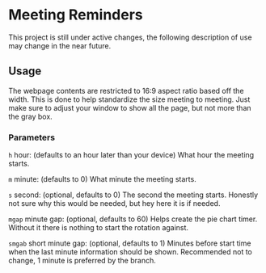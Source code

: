 # Meeting Reminders

This project is still under active changes, the following description of use may change in the near future.

## Usage

The webpage contents are restricted to 16:9 aspect ratio based off the width. This is done to help standardize the size
meeting to meeting. Just make sure to adjust your window to show all the page, but not more than the gray box.

### Parameters

`h` hour: (defaults to an hour later than your device) What hour the meeting starts.

`m` minute: (defaults to 0) What minute the meeting starts.

`s` second: (optional, defaults to 0) The second the meeting starts. Honestly not sure why this would be needed, but hey
here it is if needed.

`mgap` minute gap: (optional, defaults to 60) Helps create the pie chart timer. Without it there is nothing to start the rotation
against.

`smgab` short minute gap: (optional, defaults to 1) Minutes before start time when the last minute information should be shown.
Recommended not to change, 1 minute is preferred by the branch.
